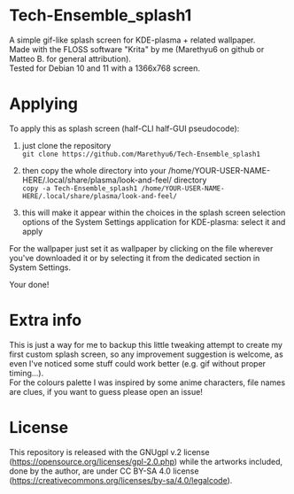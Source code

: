 # Tech-Ensemble_splash1
A simple gif-like splash screen for KDE-plasma + related wallpaper.  
Made with the FLOSS software "Krita" by me (Marethyu6 on github or Matteo B. for general attribution).  
Tested for Debian 10 and 11 with a 1366x768 screen.  

# Applying
To apply this as splash screen (half-CLI half-GUI pseudocode):  
1. just clone the repository  
`git clone https://github.com/Marethyu6/Tech-Ensemble_splash1`  

2. then copy the whole directory into your /home/YOUR-USER-NAME-HERE/.local/share/plasma/look-and-feel/ directory  
`copy -a Tech-Ensemble_splash1 /home/YOUR-USER-NAME-HERE/.local/share/plasma/look-and-feel/`  

3. this will make it appear within the choices in the splash screen selection options of the System Settings application for KDE-plasma: select it and apply  

For the wallpaper just set it as wallpaper by clicking on the file wherever you've downloaded it or by selecting it from the dedicated section in System Settings.  

Your done!


# Extra info
This is just a way for me to backup this little tweaking attempt to create my first custom splash screen, so any improvement suggestion is welcome, as even I've noticed some stuff could work better (e.g. gif without proper timing...).  
For the colours palette I was inspired by some anime characters, file names are clues, if you want to guess please open an issue!  

# License
This repository is released with the GNUgpl v.2 license (https://opensource.org/licenses/gpl-2.0.php) while the artworks included, done by the author, are under CC BY-SA 4.0 license (https://creativecommons.org/licenses/by-sa/4.0/legalcode).
